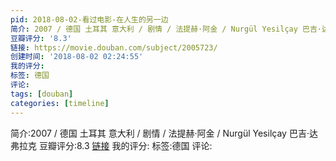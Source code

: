 ```yaml
---
pid: 2018-08-02-看过电影-在人生的另一边
简介: 2007 / 德国 土耳其 意大利 / 剧情 / 法提赫·阿金 / Nurgül Yesilçay 巴吉·达弗拉克
豆瓣评分: '8.3'
链接: https://movie.douban.com/subject/2005723/
创建时间: '2018-08-02 02:24:55'
我的评分:
标签: 德国
评论:
tags: [douban]
categories: [timeline]
---
```

简介:2007 / 德国 土耳其 意大利 / 剧情 / 法提赫·阿金 / Nurgül Yesilçay 巴吉·达弗拉克
豆瓣评分:8.3
[链接](https://movie.douban.com/subject/2005723/)
我的评分:
标签:德国
评论:
